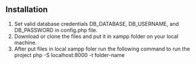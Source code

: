 ## Installation
1) Set valid database credentials DB_DATABASE, DB_USERNAME, and DB_PASSWORD in config.php file.
2) Download or clone the files and put it in xampp folder on your local machine.
3) After put files in local xampp foler run the following command to run the project php -S localhost:8000 -t folder-name
